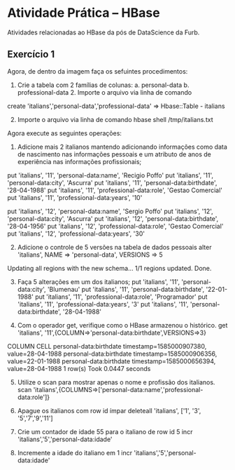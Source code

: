 # Atividade Prática – HBase

Atividades relacionadas ao HBase da pós de DataScience da Furb.

## Exercício 1

Agora, de dentro da imagem faça os sefuintes procedimentos:

1. Crie a tabela com 2 famílias de colunas:  a. personal-data b. professional-data 2. Importe o arquivo via linha de comando

create 'italians','personal-data','professional-data'
=> Hbase::Table - italians

2. Importe o arquivo via linha de comando
hbase shell /tmp/italians.txt

Agora execute as seguintes operações:

1. Adicione mais 2 italianos mantendo adicionando informações como data de nascimento nas informações pessoais e um atributo de anos de experiência nas informações profissionais;

put 'italians', '11', 'personal-data:name',  'Recigio Poffo'
put 'italians', '11', 'personal-data:city',  'Ascurra'
put 'italians', '11', 'personal-data:birthdate',  '28-04-1988'
put 'italians', '11', 'professional-data:role',  'Gestao Comercial'
put 'italians', '11', 'professional-data:years',  '10'

put 'italians', '12', 'personal-data:name',  'Sergio Poffo'
put 'italians', '12', 'personal-data:city',  'Ascurra'
put 'italians', '12', 'personal-data:birthdate',  '28-04-1956'
put 'italians', '12', 'professional-data:role',  'Gestao Comercial'
put 'italians', '12', 'professional-data:years',  '30'

2. Adicione o controle de 5 versões na tabela de dados pessoais
alter 'italians', NAME => 'personal-data', VERSIONS => 5

Updating all regions with the new schema...
1/1 regions updated.
Done.

3. Faça 5 alterações em um dos italianos;
put 'italians', '11', 'personal-data:city',  'Blumenau'
put 'italians', '11', 'personal-data:birthdate',  '22-01-1988'
put 'italians', '11', 'professional-data:role',  'Programador'
put 'italians', '11', 'professional-data:years',  '3'
put 'italians', '11', 'personal-data:birthdate',  '28-04-1988'

4. Com o operador get, verifique como o HBase armazenou o histórico.
get 'italians', '11',{COLUMN=>'personal-data:birthdate',VERSIONS=>3}

COLUMN                                                              CELL
 personal-data:birthdate                                            timestamp=1585000907380, value=28-04-1988
 personal-data:birthdate                                            timestamp=1585000906356, value=22-01-1988
 personal-data:birthdate                                            timestamp=1585000656394, value=28-04-1988
1 row(s)
Took 0.0447 seconds

5. Utilize o scan para mostrar apenas o nome e profissão dos italianos.
scan 'italians',{COLUMNS=>['personal-data:name','professional-data:role']}

6.  Apague os italianos com row id ímpar
deleteall 'italians', ['1', '3', '5','7','9','11']

7. Crie um contador de idade 55 para o italiano de row id 5
incr 'italians','5','personal-data:idade'

8. Incremente a idade do italiano em 1
incr 'italians','5','personal-data:idade'